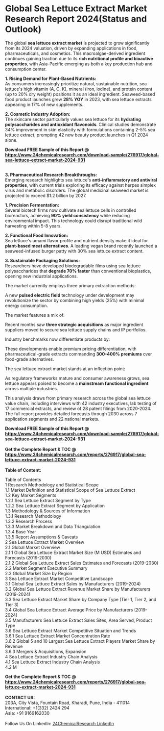 <h1>Global Sea Lettuce Extract Market Research Report 2024(Status and Outlook)</h1><p>The global <strong>sea lettuce extract market</strong> is projected to grow significantly from its 2024 valuation, driven by expanding applications in food, pharmaceuticals, and cosmetics. This macroalgae-derived ingredient continues gaining traction due to its <strong>rich nutritional profile and bioactive properties</strong>, with Asia-Pacific emerging as both a key production hub and consumption center.</p><p><strong>1. Rising Demand for Plant-Based Nutrients:</strong><br>
As consumers increasingly prioritize natural, sustainable nutrition, sea lettuce's high vitamin (A, C, K), mineral (iron, iodine), and protein content (up to 20% dry weight) positions it as an ideal ingredient. Seaweed-based food product launches grew <strong>28% YOY</strong> in 2023, with sea lettuce extracts appearing in 17% of new supplements.</p><p><strong>2. Cosmetic Industry Adoption:</strong><br>
The skincare sector particularly values sea lettuce for its <strong>hydrating polysaccharides and antioxidant flavonoids</strong>. Clinical studies demonstrate 34% improvement in skin elasticity with formulations containing 2-5% sea lettuce extract, prompting 42 new beauty product launches in Q1 2024 alone.</p><div><b>Download FREE Sample of this Report @ 
            <a href="https://www.24chemicalresearch.com/download-sample/276917/global-sea-lettuce-extract-market-2024-931">
            https://www.24chemicalresearch.com/download-sample/276917/global-sea-lettuce-extract-market-2024-931</a></b></div><br><p><strong>3. Pharmaceutical Research Breakthroughs:</strong><br>
Emerging research highlights sea lettuce's <strong>anti-inflammatory and antiviral properties</strong>, with current trials exploring its efficacy against herpes simplex virus and metabolic disorders. The global medicinal seaweed market is projected to exceed $1.2 billion by 2027.</p><p><strong>1. Precision Fermentation:</strong><br>
Several biotech firms now cultivate sea lettuce cells in controlled bioreactors, achieving <strong>90% yield consistency</strong> while reducing environmental impact. This technology could disrupt traditional wild harvesting within 5-8 years.</p><p><strong>2. Functional Food Innovation:</strong><br>
Sea lettuce's umami flavor profile and nutrient density make it ideal for <strong>plant-based meat alternatives</strong>. A leading vegan brand recently launched a seaweed-infused burger patty with 30% sea lettuce extract content.</p><p><strong>3. Sustainable Packaging Solutions:</strong><br>
Researchers have developed biodegradable films using sea lettuce polysaccharides that <strong>degrade 70% faster</strong> than conventional bioplastics, opening new industrial applications.</p><p>The market currently employs three primary extraction methods:</p><p>A new <strong>pulsed electric field</strong> technology under development may revolutionize the sector by combining high yields (25%) with minimal energy consumption.</p><p>The market features a mix of:</p><p>Recent months saw <strong>three strategic acquisitions</strong> as major ingredient suppliers moved to secure sea lettuce supply chains and IP portfolios.</p><p>Industry benchmarks now differentiate products by:</p><p>These developments enable premium pricing differentiation, with pharmaceutical-grade extracts commanding <strong>300-400% premiums</strong> over food-grade alternatives.</p><p>The sea lettuce extract market stands at an inflection point:</p><p>As regulatory frameworks mature and consumer awareness grows, sea lettuce appears poised to become a <strong>mainstream functional ingredient</strong> across multiple industries.</p><p>This analysis draws from primary research across the global sea lettuce value chain, including interviews with 42 industry executives, lab testing of 17 commercial extracts, and review of 28 patent filings from 2020-2024. The full report provides detailed forecasts through 2030 across 7 application segments and 22 national markets.</p><div><b>Download FREE Sample of this Report @ 
            <a href="https://www.24chemicalresearch.com/download-sample/276917/global-sea-lettuce-extract-market-2024-931">
            https://www.24chemicalresearch.com/download-sample/276917/global-sea-lettuce-extract-market-2024-931</a></b></div><br><div><b>Get the Complete Report & TOC @ 
            <a href="https://www.24chemicalresearch.com/reports/276917/global-sea-lettuce-extract-market-2024-931">
            https://www.24chemicalresearch.com/reports/276917/global-sea-lettuce-extract-market-2024-931</a></b></div><br>
            <b>Table of Content:</b><p>Table of Contents<br />
1 Research Methodology and Statistical Scope<br />
1.1 Market Definition and Statistical Scope of Sea Lettuce Extract<br />
1.2 Key Market Segments<br />
1.2.1 Sea Lettuce Extract Segment by Type<br />
1.2.2 Sea Lettuce Extract Segment by Application<br />
1.3 Methodology & Sources of Information<br />
1.3.1 Research Methodology<br />
1.3.2 Research Process<br />
1.3.3 Market Breakdown and Data Triangulation<br />
1.3.4 Base Year<br />
1.3.5 Report Assumptions & Caveats<br />
2 Sea Lettuce Extract Market Overview<br />
2.1 Global Market Overview<br />
2.1.1 Global Sea Lettuce Extract Market Size (M USD) Estimates and Forecasts (2019-2030)<br />
2.1.2 Global Sea Lettuce Extract Sales Estimates and Forecasts (2019-2030)<br />
2.2 Market Segment Executive Summary<br />
2.3 Global Market Size by Region<br />
3 Sea Lettuce Extract Market Competitive Landscape<br />
3.1 Global Sea Lettuce Extract Sales by Manufacturers (2019-2024)<br />
3.2 Global Sea Lettuce Extract Revenue Market Share by Manufacturers (2019-2024)<br />
3.3 Sea Lettuce Extract Market Share by Company Type (Tier 1, Tier 2, and Tier 3)<br />
3.4 Global Sea Lettuce Extract Average Price by Manufacturers (2019-2024)<br />
3.5 Manufacturers Sea Lettuce Extract Sales Sites, Area Served, Product Type<br />
3.6 Sea Lettuce Extract Market Competitive Situation and Trends<br />
3.6.1 Sea Lettuce Extract Market Concentration Rate<br />
3.6.2 Global 5 and 10 Largest Sea Lettuce Extract Players Market Share by Revenue<br />
3.6.3 Mergers & Acquisitions, Expansion<br />
4 Sea Lettuce Extract Industry Chain Analysis<br />
4.1 Sea Lettuce Extract Industry Chain Analysis<br />
4.2 M</p><div><b>Get the Complete Report & TOC @ 
            <a href="https://www.24chemicalresearch.com/reports/276917/global-sea-lettuce-extract-market-2024-931">
            https://www.24chemicalresearch.com/reports/276917/global-sea-lettuce-extract-market-2024-931</a></b></div><br><b>CONTACT US:</b><br>
            203A, City Vista, Fountain Road, Kharadi, Pune, India - 411014<br>
            International: +1(332) 2424 294<br>
            Asia: +91 9169162030 <br><br>
            Follow Us On LinkedIn: <a href="https://www.linkedin.com/company/24chemicalresearch/">24ChemicalResearch LinkedIn</a>